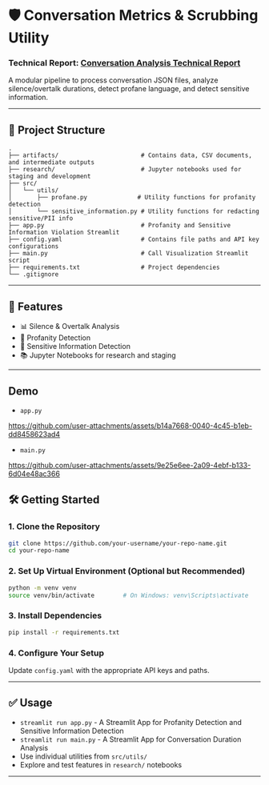 # 🛡️ Conversation Metrics & Scrubbing Utility

### Technical Report: [Conversation Analysis Technical Report](https://github.com/user-attachments/files/20151092/Conversation.Analysis.Technical.Report.docx)

A modular pipeline to process conversation JSON files, analyze silence/overtalk durations, detect profane language, and detect sensitive information.

---

## 📁 Project Structure

```
.
├── artifacts/                       # Contains data, CSV documents, and intermediate outputs
├── research/                        # Jupyter notebooks used for staging and development
├── src/
│   └── utils/
│       ├── profane.py              # Utility functions for profanity detection
│       └── sensitive_information.py # Utility functions for redacting sensitive/PII info
├── app.py                           # Profanity and Sensitive Information Violation Streamlit
├── config.yaml                      # Contains file paths and API key configurations
├── main.py                          # Call Visualization Streamlit script
├── requirements.txt                 # Project dependencies
└── .gitignore
```

---

## 🚀 Features

- 📊 Silence & Overtalk Analysis
- 🤬 Profanity Detection
- 🔐 Sensitive Information Detection
- 📚 Jupyter Notebooks for research and staging

---

## Demo
- `app.py`

https://github.com/user-attachments/assets/b14a7668-0040-4c45-b1eb-dd8458623ad4

- `main.py`


https://github.com/user-attachments/assets/9e25e6ee-2a09-4ebf-b133-6d04e48ac366


## 🛠️ Getting Started

### 1. Clone the Repository

```bash
git clone https://github.com/your-username/your-repo-name.git
cd your-repo-name
```

### 2. Set Up Virtual Environment (Optional but Recommended)

```bash
python -m venv venv
source venv/bin/activate        # On Windows: venv\Scripts\activate
```

### 3. Install Dependencies

```bash
pip install -r requirements.txt
```

### 4. Configure Your Setup

Update `config.yaml` with the appropriate API keys and paths.

---

## ✅ Usage

- `streamlit run app.py` - A Streamlit App for Profanity Detection and Sensitive Information Detection 
- `streamlit run main.py` - A Streamlit App for Conversation Duration Analysis
- Use individual utilities from `src/utils/`
- Explore and test features in `research/` notebooks

---


